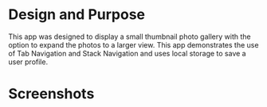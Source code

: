 # Design and Purpose

This app was designed to display a small thumbnail photo gallery with the option to expand the photos to a larger view. This app demonstrates the use of Tab Navigation and Stack Navigation and uses local storage to save a user profile.

# Screenshots





